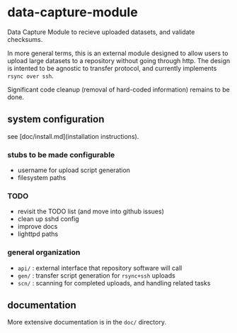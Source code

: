 # data-capture-module

Data Capture Module to recieve uploaded datasets, and validate checksums.

In more general terms, this is an external module designed to allow users to upload large datasets to a repository without going through http.
The design is intented to be agnostic to transfer protocol, and currently implements `rsync over ssh`.


Significant code cleanup (removal of hard-coded information) remains to be done.

## system configuration
see [doc/install.md](installation instructions).

### stubs to be made configurable
- username for upload script generation
- filesystem paths

### TODO
- revisit the TODO list (and move into github issues)
- clean up sshd config
- improve docs 
- lighttpd paths 

### general organization
- `api/` : external interface that repository software will call
- `gen/` : transfer script generation for `rsync+ssh` uploads
- `scn/` : scanning for completed uploads, and handling related tasks

## documentation
More extensive documentation is in the `doc/` directory.


